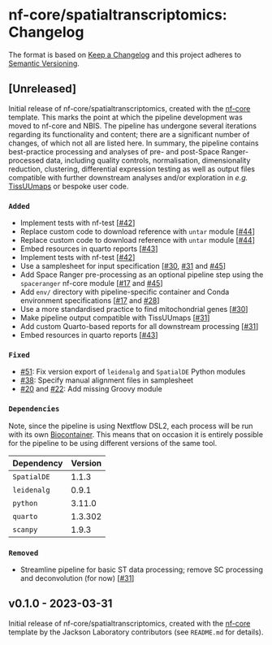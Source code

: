 # nf-core/spatialtranscriptomics: Changelog

The format is based on [Keep a Changelog](https://keepachangelog.com/en/1.0.0/)
and this project adheres to [Semantic Versioning](https://semver.org/spec/v2.0.0.html).

## [Unreleased]

Initial release of nf-core/spatialtranscriptomics, created with the [nf-core](https://nf-co.re/) template.
This marks the point at which the pipeline development was moved to nf-core and
NBIS. The pipeline has undergone several iterations regarding its functionality
and content; there are a significant number of changes, of which not all are
listed here. In summary, the pipeline contains best-practice processing and
analyses of pre- and post-Space Ranger-processed data, including quality
controls, normalisation, dimensionality reduction, clustering, differential
expression testing as well as output files compatible with further downstream
analyses and/or exploration in _e.g._ [TissUUmaps](https://tissuumaps.github.io/)
or bespoke user code.

### `Added`

- Implement tests with nf-test [[#42](https://github.com/nf-core/spatialtranscriptomics/pull/42)]
- Replace custom code to download reference with `untar` module [[#44](https://github.com/nf-core/spatialtranscriptomics/pull/44)]
- Replace custom code to download reference with `untar` module [[#44](https://github.com/nf-core/spatialtranscriptomics/pull/44)]
- Embed resources in quarto reports [[#43](https://github.com/nf-core/spatialtranscriptomics/pull/43)]
- Implement tests with nf-test [[#42](https://github.com/nf-core/spatialtranscriptomics/pull/42)]
- Use a samplesheet for input specification [[#30](https://github.com/nf-core/spatialtranscriptomics/pull/30), [#31](https://github.com/nf-core/spatialtranscriptomics/pull/31) and [#45](https://github.com/nf-core/spatialtranscriptomics/pull/45)]
- Add Space Ranger pre-processing as an optional pipeline step using the `spaceranger` nf-core module [[#17](https://github.com/nf-core/spatialtranscriptomics/pull/17) and [#45](https://github.com/nf-core/spatialtranscriptomics/pull/45)]
- Add `env/` directory with pipeline-specific container and Conda environment specifications [[#17](https://github.com/nf-core/spatialtranscriptomics/pull/17) and [#28](https://github.com/nf-core/spatialtranscriptomics/pull/28)]
- Use a more standardised practice to find mitochondrial genes [[#30](https://github.com/nf-core/spatialtranscriptomics/pull/30)]
- Make pipeline output compatible with TissUUmaps [[#31](https://github.com/nf-core/spatialtranscriptomics/pull/31)]
- Add custom Quarto-based reports for all downstream processing [[#31](https://github.com/nf-core/spatialtranscriptomics/pull/31)]
- Embed resources in quarto reports [[#43](https://github.com/nf-core/spatialtranscriptomics/pull/43)]

### `Fixed`

- [#51](https://github.com/nf-core/spatialtranscriptomics/issues/51): Fix version export of `leidenalg` and `SpatialDE` Python modules
- [#38](https://github.com/nf-core/spatialtranscriptomics/issues/38): Specify manual alignment files in samplesheet
- [#20](https://github.com/nf-core/spatialtranscriptomics/issues/20) and [#22](https://github.com/nf-core/spatialtranscriptomics/issues/22): Add missing Groovy module

### `Dependencies`

Note, since the pipeline is using Nextflow DSL2, each process will be run
with its own [Biocontainer](https://biocontainers.pro/#/registry). This means
that on occasion it is entirely possible for the pipeline to be using different
versions of the same tool.

| Dependency  | Version |
| ----------- | ------- |
| `SpatialDE` | 1.1.3   |
| `leidenalg` | 0.9.1   |
| `python`    | 3.11.0  |
| `quarto`    | 1.3.302 |
| `scanpy`    | 1.9.3   |

### `Removed`

- Streamline pipeline for basic ST data processing; remove SC processing and deconvolution (for now) [[#31](https://github.com/nf-core/spatialtranscriptomics/pull/31)]

## v0.1.0 - 2023-03-31

Initial release of nf-core/spatialtranscriptomics, created with the
[nf-core](https://nf-co.re/) template by the Jackson Laboratory contributors
(see `README.md` for details).
